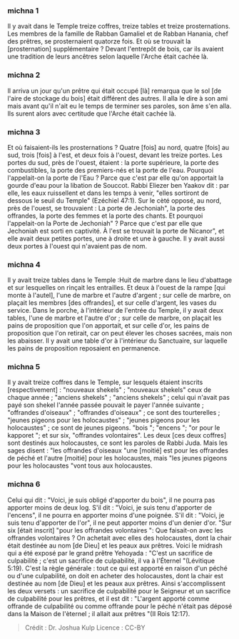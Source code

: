 
### michna 1
Il y avait dans le Temple treize coffres, treize tables et treize prosternations. Les membres de la famille de Rabban Gamaliel et de Rabban Hanania, chef des prêtres, se prosternaient quatorze fois. Et où se trouvait la [prosternation] supplémentaire ? Devant l'entrepôt de bois, car ils avaient une tradition de leurs ancêtres selon laquelle l'Arche était cachée là.

### michna 2
Il arriva un jour qu'un prêtre qui était occupé [là] remarqua que le sol [de l'aire de stockage du bois] était différent des autres. Il alla le dire à son ami mais avant qu'il n'ait eu le temps de terminer ses paroles, son âme s'en alla. Ils surent alors avec certitude que l'Arche était cachée là.

### michna 3
Et où faisaient-ils les prosternations ? Quatre [fois] au nord, quatre [fois] au sud, trois [fois] à l'est, et deux fois à l'ouest, devant les treize portes. Les portes du sud, près de l'ouest, étaient : la porte supérieure, la porte des combustibles, la porte des premiers-nés et la porte de l'eau. Pourquoi l'appelait-on la porte de l'Eau ? Parce que c'est par elle qu'on apportait la gourde d'eau pour la libation de Souccot. Rabbi Eliezer ben Yaakov dit : par elle, les eaux ruissellent et dans les temps à venir, "elles sortiront de dessous le seuil du Temple" (Ezéchiel 47:1). Sur le cèté opposé, au nord, près de l'ouest, se trouvaient : La porte de Jechoniah", la porte des offrandes, la porte des femmes et la porte des chants. Et pourquoi l'appelait-on la Porte de Jechoniah" ? Parce que c'est par elle que Jechoniah est sorti en captivité. À l'est se trouvait la porte de Nicanor", et elle avait deux petites portes, une à droite et une à gauche. Il y avait aussi deux portes à l'ouest qui n'avaient pas de nom.

### michna 4
Il y avait treize tables dans le Temple :Huit de marbre dans le lieu d'abattage et sur lesquelles on rinçait les entrailles. Et deux à l'ouest de la rampe [qui monte à l'autel], l'une de marbre et l'autre d'argent ; sur celle de marbre, on plaçait les membres [des offrandes], et sur celle d'argent, les vases du service. Dans le porche, à l'intérieur de l'entrée du Temple, il y avait deux tables, l'une de marbre et l'autre d'or ; sur celle de marbre, on plaçait les pains de proposition que l'on apportait, et sur celle d'or, les pains de proposition que l'on retirait, car on peut élever les choses sacrées, mais non les abaisser. Il y avait une table d'or à l'intérieur du Sanctuaire, sur laquelle les pains de proposition reposaient en permanence.

### michna 5
Il y avait treize coffres dans le Temple, sur lesquels étaient inscrits [respectivement] : "nouveaux shekels" ; "nouveaux shekels" ceux de chaque année ; "anciens shekels" ; "anciens shekels" ; celui qui n'avait pas payé son shekel l'année passée pouvait le payer l'année suivante ; "offrandes d'oiseaux" ; "offrandes d'oiseaux" ; ce sont des tourterelles ; "jeunes pigeons pour les holocaustes" ; "jeunes pigeons pour les holocaustes" ; ce sont de jeunes pigeons. "bois "; "encens "; "or pour le kapporet "; et sur six, "offrandes volontaires". Les deux [ces deux coffres] sont destinés aux holocaustes, ce sont les paroles de Rabbi Juda. Mais les sages disent : "les offrandes d'oiseaux "une [moitié] est pour les offrandes de péché et l'autre [moitié] pour les holocaustes, mais "les jeunes pigeons pour les holocaustes "vont tous aux holocaustes.

### michna 6
Celui qui dit : "Voici, je suis obligé d'apporter du bois", il ne pourra pas apporter moins de deux log. S'il dit : "Voici, je suis tenu d'apporter de l'encens", il ne pourra en apporter moins d'une poignée. S'il dit : "Voici, je suis tenu d'apporter de l'or", il ne peut apporter moins d'un denier d'or. "Sur six [était inscrit] "pour les offrandes volontaires ": Que faisait-on avec les offrandes volontaires ? On achetait avec elles des holocaustes, dont la chair était destinée au nom [de Dieu] et les peaux aux prêtres. Voici le midrash qui a été exposé par le grand prêtre Yehoyada : "C'est un sacrifice de culpabilité ; c'est un sacrifice de culpabilité, il va à l'Éternel "(Lévitique 5:19). C'est la règle générale : tout ce qui est apporté en raison d'un péché ou d'une culpabilité, on doit en acheter des holocaustes, dont la chair est destinée au nom [de Dieu] et les peaux aux prêtres. Ainsi s'accomplissent les deux versets : un sacrifice de culpabilité pour le Seigneur et un sacrifice de culpabilité pour les prêtres, et il est dit : "L'argent apporté comme offrande de culpabilité ou comme offrande pour le péché n'était pas déposé dans la Maison de l'èternel ; il allait aux prêtres "(II Rois 12:17).

>Crédit : Dr. Joshua Kulp
>Licence : CC-BY
